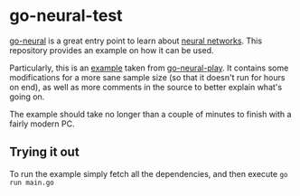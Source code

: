 # go-neural-test

[go-neural](https://github.com/NOX73/go-neural) is a great entry point to learn about [neural networks](https://en.wikipedia.org/wiki/Artificial_neural_network). This repository provides an example on how it can be used.

Particularly, this is an [example](https://github.com/NOX73/go-neural-play/blob/master/play/multiply.go) taken from [go-neural-play](https://github.com/NOX73/go-neural-play). It contains some modifications for a more sane sample size (so that it doesn't run for hours on end), as well as more comments in the source to better explain what's going on.

The example should take no longer than a couple of minutes to finish with a fairly modern PC.

## Trying it out

To run the example simply fetch all the dependencies, and then execute `go run main.go`

